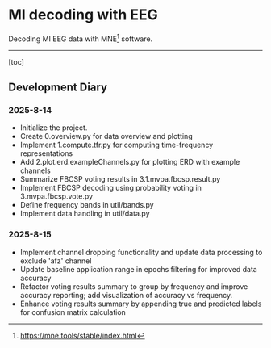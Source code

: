 # MI decoding with EEG

Decoding MI EEG data with MNE[^mne] software.
[^mne]:<https://mne.tools/stable/index.html>

---
[toc]

## Development Diary

### 2025-8-14

- Initialize the project.
- Create 0.overview.py for data overview and plotting
- Implement 1.compute.tfr.py for computing time-frequency representations
- Add 2.plot.erd.exampleChannels.py for plotting ERD with example channels
- Summarize FBCSP voting results in 3.1.mvpa.fbcsp.result.py
- Implement FBCSP decoding using probability voting in 3.mvpa.fbcsp.vote.py
- Define frequency bands in util/bands.py
- Implement data handling in util/data.py

### 2025-8-15

- Implement channel dropping functionality and update data processing to exclude 'afz' channel
- Update baseline application range in epochs filtering for improved data accuracy
- Refactor voting results summary to group by frequency and improve accuracy reporting; add visualization of accuracy vs frequency.
- Enhance voting results summary by appending true and predicted labels for confusion matrix calculation

